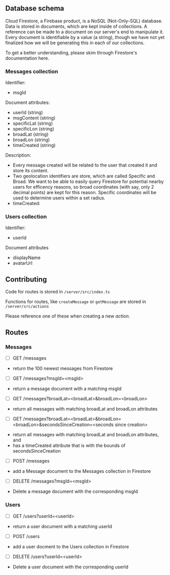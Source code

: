 ## Database schema
Cloud Firestore, a Firebase product, is a NoSQL (Not-Only-SQL) database. Data is stored in documents, which are kept inside of collections. A reference can be made to a document on our server's end to manipulate it. Every document is identifiable by a value (a string), though we have not yet finalized how we will be generating this in each of our collections.

To get a better understanding, please skim through Firestore's documentation here.

### Messages collection
Identifier:
* msgId

Document attributes:
* userId (string)
* msgContent (string)
* specificLat (string)
* specificLon (string)
* broadLat (string)
* broadLon (string)
* timeCreated (string)

Description:
* Every message created will be related to the user that created it and store its content.
* Two geolocation identifiers are store, which are called Specific and Broad. We want to be able to easily query Firestore for potential nearby users for efficency reasons, so broad coordinates (with say, only 2 decimal points) are kept for this reason. Specific coordinates will be used to determine users within a set radius.
* timeCreated:

### Users collection
Identifier:
* userId

Document attributes
* displayName
* avatarUrl


## Contributing
Code for routes is stored in `/server/src/index.ts`

Functions for routes, like `createMessage` or `getMessage` are stored in `/server/src/actions`

Please reference one of these when creating a new *action*.

## Routes

### Messages

- [ ] GET /messages
* return the 100 newest messages from Firestore

- [ ] GET /messages?msgId=\<msgId\>
* return a message document with a matching msgId

- [ ] GET /messages?broadLat=\<broadLat\>&broadLon=\<broadLon\>
* return all messages with matching broadLat and broadLon attributes

- [ ] GET /messages?broadLat=\<broadLat\>&broadLon=\<broadLon\>&secondsSinceCreation=\<seconds since creation\>
* return all messages with matching broadLat and broadLon attributes, and
* has a timeCreated attribute that is with the bounds of secondsSinceCreation

- [ ] POST /messages
* add a Message document to the Messages collection in Firestore

- [ ] DELETE /messages?msgId=\<msgId\>
* Delete a message document with the corresponding msgId

### Users

- [ ] GET /users?userId=\<userId\>
* return a user document with a matching userId 

- [ ] POST /users
* add a user docment to the Users collection in Firestore

- [ ] DELETE /users?userId=\<userId\>
* Delete a user document with the corresponding userId 
